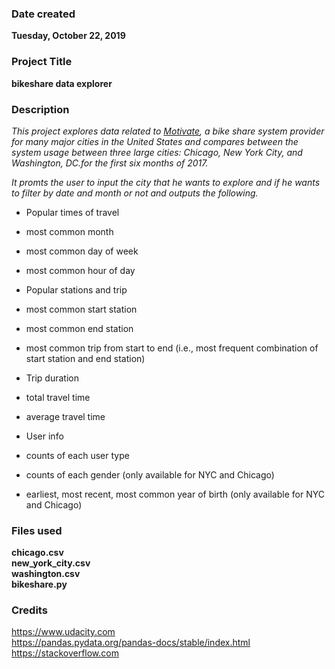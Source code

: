 ### Date created
**Tuesday, October 22, 2019**

### Project Title
**bikeshare data explorer**
### Description
*This project explores data related to [Motivate](https://www.motivateco.com),
a bike share system provider for many major cities in
the United States and compares between the system usage
between three large cities: Chicago, New York City, and
Washington, DC.for the first six months of 2017.*



*It promts the user to input the city that he wants to explore
and if he wants to filter by date and month or not and outputs
the following.*

* Popular times of travel
 * most common month
 * most common day of week
 * most common hour of day


* Popular stations and trip
 * most common start station
 * most common end station
 * most common trip from start to end (i.e., most frequent combination of   start station and end station)


* Trip duration
 * total travel time
 * average travel time


* User info
 * counts of each user type
 * counts of each gender (only available for NYC and Chicago)
 * earliest, most recent, most common year of birth (only available for NYC and Chicago)

### Files used
**chicago.csv  
new_york_city.csv          
washington.csv  
bikeshare.py**
### Credits
https://www.udacity.com  
https://pandas.pydata.org/pandas-docs/stable/index.html  
https://stackoverflow.com
